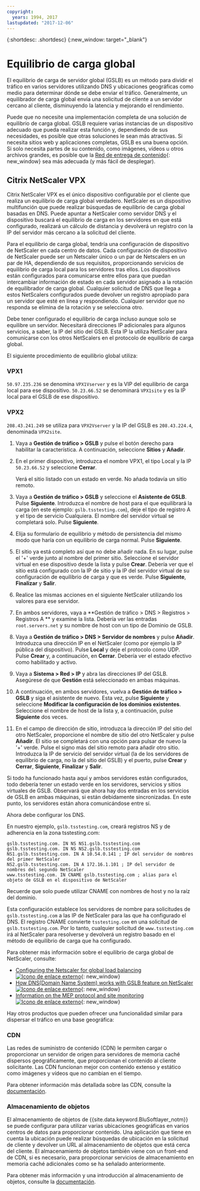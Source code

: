 ```yaml
---
copyright:
  years: 1994, 2017
lastupdated: "2017-12-06"
---
```


{:shortdesc: .shortdesc}
{:new_window: target="_blank"}

# Equilibrio de carga global

El equilibrio de carga de servidor global (GSLB) es un método para dividir el tráfico en varios servidores utilizando DNS y ubicaciones geográficas como medio para determinar dónde se debe enviar el tráfico. Generalmente, un equilibrador de carga global envía una solicitud de cliente a un servidor cercano al cliente, disminuyendo la latencia y mejorando el rendimiento.

Puede que no necesite una implementación completa de una solución de equilibrio de carga global. GSLB requiere varias instancias de un dispositivo adecuado que pueda realizar esta función y, dependiendo de sus necesidades, es posible que otras soluciones le sean más atractivas. Si necesita sitios web y aplicaciones completas, GSLB es una buena opción. Si solo necesita partes de su contenido, como imágenes, vídeos u otros archivos grandes, es posible que la [Red de entrega de contenido](https://console.bluemix.net/docs/infrastructure/CDN/about.html#about-content-delivery-networks-cdn-){: new_window} sea más adecuada (y más fácil de desplegar).

## Citrix NetScaler VPX

Citrix NetScaler VPX es el único dispositivo configurable por el cliente que realiza un equilibrio de carga global verdadero. NetScaler es un dispositivo multifunción que puede realizar búsquedas de equilibrio de carga global basadas en DNS. Puede apuntar a NetScaler como servidor DNS y el dispositivo buscará el equilibrio de carga en los servidores en que está configurado, realizará un cálculo de distancia y devolverá un registro con la IP del servidor más cercano a la solicitud del cliente.

Para el equilibrio de carga global, tendría una configuración de dispositivo de NetScaler en cada centro de datos. Cada configuración de dispositivo de NetScaler puede ser un Netscaler único o un par de Netscalers en un par de HA, dependiendo de sus requisitos, proporcionando servicios de equilibrio de carga local para los servidores tras ellos. Los dispositivos están configurados para comunicarse entre ellos para que puedan intercambiar información de estado en cada servidor asignado a la rotación de equilibrador de carga global. Cualquier solicitud de DNS que llega a estos NetScalers configurados puede devolver un registro apropiado para un servidor que esté en línea y respondiendo. Cualquier servidor que no responda se elimina de la rotación y se selecciona otro.

Debe tener configurado el equilibrio de carga incluso aunque solo se equilibre un servidor. Necesitará direcciones IP adicionales para algunos servicios, a saber, la IP del sitio del GSLB. Esta IP la utiliza NetScaler para comunicarse con los otros NetScalers en el protocolo de equilibrio de carga global. 

El siguiente procedimiento de equilibrio global utiliza:

### VPX1

`50.97.235.236` se denomina `VPX1Vserver` y es la VIP del equilibrio de carga local para ese dispositivo. `50.23.66.52` se denominará `VPX1site` y es la IP local para el GSLB de ese dispositivo.

### VPX2
`208.43.241.249` se utiliza para `VPX2Vserver` y la IP del GSLB es `208.43.224.4`, denominada `VPX2site`.

1. Vaya a **Gestión de tráfico > GSLB** y pulse el botón derecho para habilitar la característica. A continuación, seleccione **Sitios** y **Añadir**.

2. En el primer dispositivo, introduzca el nombre VPX1, el tipo Local y la IP `50.23.66.52` y seleccione **Cerrar**. 

	Verá el sitio listado con un estado en verde. No añada todavía un sitio remoto.

3. Vaya a **Gestión de tráfico > GSLB** y seleccione el **Asistente de GSLB**. Pulse **Siguiente**. Introduzca el nombre de host para el que equilibrará la carga (en este ejemplo: `gslb.tsstesting.com`), deje el tipo de registro A y el tipo de servicio Cualquiera. El nombre del servidor virtual se completará solo. Pulse **Siguiente**.

4. Elija su formulario de equilibrio y método de persistencia del mismo modo que haría con un equilibrio de carga normal. Pulse **Siguiente**.

5. El sitio ya está completo así que no debe añadir nada. En su lugar, pulse el '+' verde junto al nombre del primer sitio. Seleccione el servidor virtual en ese dispositivo desde la lista y pulse **Crear**. Debería ver que el sitio está configurado con la IP de sitio y la IP del servidor virtual de su configuración de equilibrio de carga y que es verde. Pulse **Siguiente**, **Finalizar** y **Salir**.

6. Realice las mismas acciones en el siguiente NetScaler utilizando los valores para ese servidor.

7. En ambos servidores, vaya a **Gestión de tráfico > DNS > Registros > Registros A ** y examine la lista. Debería ver las entradas `root.servers.net` y su nombre de host con un tipo de Dominio de GSLB. 

8. Vaya a **Gestión de tráfico > DNS > Servidor de nombres** y pulse **Añadir**. Introduzca una dirección IP en el NetScaler (como por ejemplo la IP pública del dispositivo). Pulse **Local** y deje el protocolo como UDP. Pulse **Crear** y, a continuación, en **Cerrar**. Debería ver el estado efectivo como habilitado y activo.

9. Vaya a **Sistema > Red > IP** y abra las direcciones IP del GSLB. Asegúrese de que **Gestión** está seleccionado en ambas máquinas.

10. A continuación, en ambos servidores, vuelva a **Gestión de tráfico > GSLB** y siga el asistente de nuevo. Esta vez, pulse **Siguiente** y seleccione **Modificar la configuración de los dominios existentes**. Seleccione el nombre de host de la lista y, a continuación, pulse **Siguiente** dos veces. 

11. En el campo de dirección de sitio, introduzca la dirección IP del sitio del otro NetScaler, proporcione el nombre de sitio del otro NetScaler y pulse **Añadir**. El sitio se completará con una opción para pulsar de nuevo la '+' verde. Pulse el signo más del sitio remoto para añadir otro sitio. Introduzca la IP de servicio del servidor virtual (la de los servidores de equilibrio de carga, no la del sitio del GSLB) y el puerto, pulse **Crear** y **Cerrar**, **Siguiente**, **Finalizar** y **Salir**.

Si todo ha funcionado hasta aquí y ambos servidores están configurados, todo debería tener un estado verde en los servidores, servicios y sitios virtuales de GSLB. Observará que ahora hay dos entradas en los servicios de GSLB en ambas máquinas, si están debidamente sincronizadas. En este punto, los servidores están ahora comunicándose entre sí.

Ahora debe configurar los DNS.

En nuestro ejemplo, `gslb.tsstesting.com`, creará registros NS y de adherencia en la zona tsstesting.com:

    gslb.tsstesting.com. IN NS NS1.gslb.tsstesting.com
    gslb.tsstesting.com. IN NS NS2.gslb.tsstesting.com
    NS1.gslb.tsstesting.com. IN A 10.54.0.141 ; IP del servidor de nombres del primer NetScaler
    NS2.gslb.tsstesting.com. IN A 172.16.1.101 ; IP del servidor de nombres del segundo NetScaler
    www.tsstesting.com. IN CNAME gslb.tsstesting.com ; alias para el objeto de GSLB en el dispositivo de NetScaler

Recuerde que solo puede utilizar CNAME con nombres de host y no la raíz del dominio.

Esta configuración establece los servidores de nombre para solicitudes de `gslb.tsstesting.com` a las IP de NetScaler para las que ha configurado el DNS. El registro CNAME convierte `tsstesting.com` en una solicitud de `gslb.tsstesting.com`. Por lo tanto, cualquier solicitud de `www.tsstesting.com` irá al NetScaler para resolverse y devolverá un registro basado en el método de equilibrio de carga que ha configurado.

Para obtener más información sobre el equilibrio de carga global de NetScaler, consulte:
* [Configuring the Netscaler for global load balancing ![Icono de enlace externo](../../icons/launch-glyph.svg "Icono de enlace externo")](http://support.citrix.com/article/CTX110348){: new_window}
* [How DNS(Domain Name System) works with GSLB feature on NetScaler ![Icono de enlace externo](../../icons/launch-glyph.svg "Icono de enlace externo")](https://support.citrix.com/article/CTX122619){: new_window}
* [Information on the MEP protocol and site monitoring ![Icono de enlace externo](../../icons/launch-glyph.svg "Icono de enlace externo")](http://support.citrix.com/article/CTX111081){: new_window}

Hay otros productos que pueden ofrecer una funcionalidad similar para dispersar el tráfico en una base geográfica:

### CDN

Las redes de suministro de contenido (CDN) le permiten cargar o proporcionar un servidor de origen para servidores de memoria caché dispersos geográficamente, que proporcionan el contenido al cliente solicitante. Las CDN funcionan mejor con contenido extenso y estático como imágenes y vídeos que no cambian en el tiempo.

Para obtener información más detallada sobre las CDN, consulte la [documentación](https://console.bluemix.net/docs/infrastructure/CDN/getting-started.html#getting-started).

### Almacenamiento de objetos

El almacenamiento de objetos de {{site.data.keyword.BluSoftlayer_notm}} se puede configurar para utilizar varias ubicaciones geográficas en varios centros de datos para proporcionar contenido. Una aplicación que tiene en cuenta la ubicación puede realizar búsquedas de ubicación en la solicitud de cliente y devolver un URL al almacenamiento de objetos que está cerca del cliente. El almacenamiento de objetos también viene con un front-end de CDN, si es necesario, para proporcionar servicios de almacenamiento en memoria caché adicionales como se ha señalado anteriormente.

Para obtener más información y una introducción al almacenamiento de objetos, consulte la [documentación](https://console.bluemix.net/docs/services/cloud-object-storage/about-cos.html#about-ibm-cos). 
